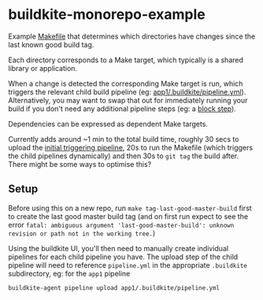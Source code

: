 # buildkite-monorepo-example

Example [Makefile](Makefile) that determines which directories have changes since the last known good build tag.

Each directory corresponds to a Make target, which typically is a shared library or application.
 
When a change is detected the corresponding Make target is run, which triggers the relevant child build pipeline (eg: [app1/.buildkite/pipeline.yml](app1/.buildkite/pipeline.yml)). Alternatively, you may want to swap that out for immediately running your build if you don't need any additional pipeline steps (eg: a [block step](https://buildkite.com/docs/pipelines/block-step)).

Dependencies can be expressed as dependent Make targets.

Currently adds around ~1 min to the total build time, roughly 30 secs to upload the [initial triggering pipeline](.buildkite/pipeline.yml), 20s to run the Makefile (which triggers the child pipelines dynamically) and then 30s to `git tag` the build after. There might be some ways to optimise this?

## Setup

Before using this on a new repo, run `make tag-last-good-master-build` first to create the last good master build tag (and on first run expect to see the error `fatal: ambiguous argument 'last-good-master-build': unknown revision or path not in the working tree.`)

Using the buildkite UI, you'll then need to manually create individual pipelines for each child pipeline you have. The upload step of the child pipeline will need to reference `pipeline.yml` in the appropriate `.buildkite` subdirectory, eg: for the `app1` pipeline
```
buildkite-agent pipeline upload app1/.buildkite/pipeline.yml
```
